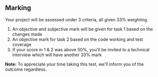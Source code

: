 ## Marking

Your project will be assessed under 3 criteria, all given 33% weighting.

1. An objective and subjective mark will be given for task 1 based on the changes made
2. An objective mark for task 2 based on the code working and test coverage
3. If your score in 1 & 2 was above 50%, you'll be invited to a technical interview which will have another 33% mark

**Note:** To appreciate your time taking this test, we'll inform you of the outcome regardless.
